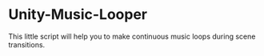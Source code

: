 # Unity-Music-Looper
This little script will help you to make continuous music loops during scene transitions.
